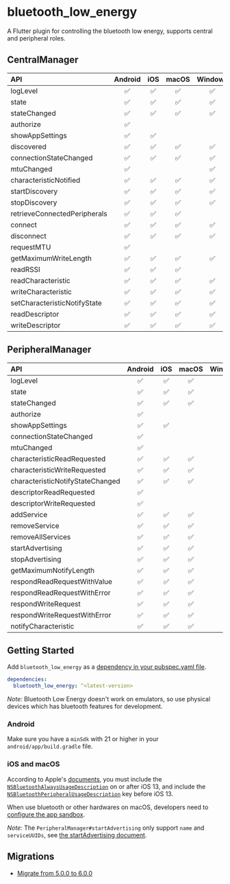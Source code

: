 # bluetooth_low_energy

A Flutter plugin for controlling the bluetooth low energy, supports central and peripheral roles.

## CentralManager

|API|Android|iOS|macOS|Windows|Linux|
|:-|:-:|:-:|:-:|:-:|:-:|
|logLevel|✅|✅|✅|✅|✅|
|state|✅|✅|✅|✅|✅|
|stateChanged|✅|✅|✅|✅|✅|
|authorize|✅|||||
|showAppSettings|✅|✅||||
|discovered|✅|✅|✅|✅|✅|
|connectionStateChanged|✅|✅|✅|✅|✅|
|mtuChanged|✅|||✅||
|characteristicNotified|✅|✅|✅|✅|✅|
|startDiscovery|✅|✅|✅|✅|✅|
|stopDiscovery|✅|✅|✅|✅|✅|
|retrieveConnectedPeripherals|✅|✅|✅||✅|
|connect|✅|✅|✅|✅|✅|
|disconnect|✅|✅|✅|✅|✅|
|requestMTU|✅|||||
|getMaximumWriteLength|✅|✅|✅|✅|✅|
|readRSSI|✅|✅|✅||✅|
|readCharacteristic|✅|✅|✅|✅|✅|
|writeCharacteristic|✅|✅|✅|✅|✅|
|setCharacteristicNotifyState|✅|✅|✅|✅|✅|
|readDescriptor|✅|✅|✅|✅|✅|
|writeDescriptor|✅|✅|✅|✅|✅|

## PeripheralManager

|API|Android|iOS|macOS|Windows|Linux|
|:-|:-:|:-:|:-:|:-:|:-:|
|logLevel|✅|✅|✅|✅||
|state|✅|✅|✅|✅||
|stateChanged|✅|✅|✅|✅||
|authorize|✅|||||
|showAppSettings|✅|✅||||
|connectionStateChanged|✅|||||
|mtuChanged|✅|||✅||
|characteristicReadRequested|✅|✅|✅|✅||
|characteristicWriteRequested|✅|✅|✅|✅||
|characteristicNotifyStateChanged|✅|✅|✅|✅||
|descriptorReadRequested|✅|||✅||
|descriptorWriteRequested|✅|||✅||
|addService|✅|✅|✅|✅||
|removeService|✅|✅|✅|✅||
|removeAllServices|✅|✅|✅|✅||
|startAdvertising|✅|✅|✅|✅||
|stopAdvertising|✅|✅|✅|✅||
|getMaximumNotifyLength|✅|✅|✅|✅||
|respondReadRequestWithValue|✅|✅|✅|✅||
|respondReadRequestWithError|✅|✅|✅|✅||
|respondWriteRequest|✅|✅|✅|✅||
|respondWriteRequestWithError|✅|✅|✅|✅||
|notifyCharacteristic|✅|✅|✅|✅||

## Getting Started

Add `bluetooth_low_energy` as a [dependency in your pubspec.yaml file](https://flutter.dev/using-packages/).

``` YAML
dependencies:
  bluetooth_low_energy: ^<latest-version>
```

*Note:* Bluetooth Low Energy doesn't work on emulators, so use physical devices which has bluetooth features for development.

### Android

Make sure you have a `minSdk` with 21 or higher in your `android/app/build.gradle` file.

### iOS and macOS

According to Apple's [documents](https://developer.apple.com/documentation/corebluetooth/), you must include the [`NSBluetoothAlwaysUsageDescription`](https://developer.apple.com/documentation/bundleresources/information_property_list/nsbluetoothalwaysusagedescription) on or after iOS 13, and include the [`NSBluetoothPeripheralUsageDescription`](https://developer.apple.com/documentation/bundleresources/information_property_list/nsbluetoothperipheralusagedescription) key before iOS 13.

When use bluetooth or other hardwares on macOS, developers need to [configure the app sandbox](https://developer.apple.com/documentation/xcode/configuring-the-macos-app-sandbox#Enable-access-to-restricted-resources).

*Note:* The `PeripheralManager#startAdvertising` only support `name` and `serviceUUIDs`, see [the startAdvertising document](https://developer.apple.com/documentation/corebluetooth/cbperipheralmanager/1393252-startadvertising).

## Migrations

* [Migrate from 5.0.0 to 6.0.0][1]

[1]: docs/migrations/migration-v6.md
